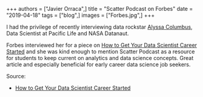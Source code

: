 +++
authors = ["Javier Orraca",]
title = "Scatter Podcast on Forbes"
date = "2019-04-18"
tags = ["blog",]
images = ["Forbes.jpg",]
+++

I had the privilege of recently interviewing data rockstar [Alyssa Columbus](https://www.linkedin.com/in/acolum/), Data Scientist at Pacific Life and NASA Datanaut.
<!--more-->
Forbes interviewed her for a piece on [How to Get Your Data Scientist Career Started](https://www.forbes.com/sites/louiscolumbus/2019/04/14/how-to-get-your-data-scientist-career-started/) and she was kind enough to mention Scatter Podcast as a resource for students to keep current on analytics and data science concepts. Great article and especially beneficial for early career data science job seekers.

Source:

* [How to Get Your Data Scientist Career Started](https://www.forbes.com/sites/louiscolumbus/2019/04/14/how-to-get-your-data-scientist-career-started/)
